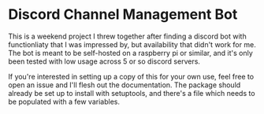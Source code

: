 # Discord Channel Management Bot

This is a weekend project I threw together after finding a discord bot with functionliaty that I was impressed by, but availability that didn't work for me. The bot is meant to be self-hosted on a raspberry pi or similar, and it's only been tested with low usage across 5 or so discord servers. 

If you're interested in setting up a copy of this for your own use, feel free to open an issue and I'll flesh out the documentation. The package should already be set up to install with setuptools, and there's a file which needs to be populated with a few variables. 
